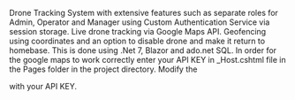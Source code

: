 Drone Tracking System with extensive features such as separate roles for Admin, Operator and Manager using Custom Authentication Service via session storage. Live drone tracking via Google Maps API. Geofencing using coordinates and an option to disable drone and make it return to homebase.
This is done using .Net 7, Blazor and ado.net SQL.
In order for the google maps to work correctly enter your API KEY in _Host.cshtml file in the Pages folder in the project directory.
Modify the 
<script type="text/javascript" src="https://maps.googleapis.com/maps/api/js?key=YOURAPIKEYHERE"></script> 
with your API KEY.
